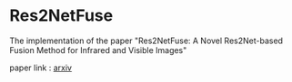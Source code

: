 # Res2NetFuse
The implementation of the paper "Res2NetFuse: A Novel Res2Net-based Fusion
Method for Infrared and Visible Images"

paper link : [arxiv](https://arxiv.org/abs/2112.14540)
